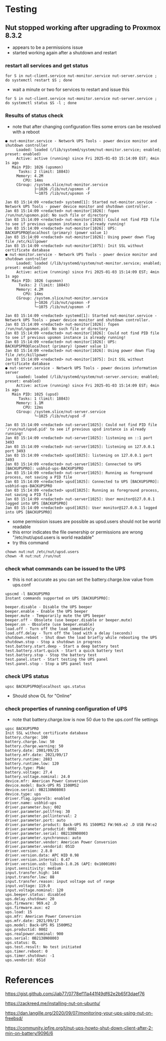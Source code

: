 # Testing

## Nut stopped working after upgrading to Proxmox 8.3.2
- appears to be a permissions issue
- started working again after a shutdown and restart
  
### restart all services and get status
```
for S in nut-client.service nut-monitor.service nut-server.service ; do systemctl restart $S ; done
```
- wait a minute or two for services to restart and issue this
```
for S in nut-client.service nut-monitor.service nut-server.service ; do systemctl status $S -l ; done
```
### Results of status check
- note that after changing configuration files some errors can be resolved with a reboot
```
● nut-monitor.service - Network UPS Tools - power device monitor and shutdown controller
     Loaded: loaded (/lib/systemd/system/nut-monitor.service; enabled; preset: enabled)
     Active: active (running) since Fri 2025-01-03 15:14:09 EST; 4min 1s ago
   Main PID: 1026 (upsmon)
      Tasks: 2 (limit: 18843)
     Memory: 4.2M
        CPU: 14ms
     CGroup: /system.slice/nut-monitor.service
             ├─1026 /lib/nut/upsmon -F
             └─1075 /lib/nut/upsmon -F

Jan 03 15:14:09 <redacted> systemd[1]: Started nut-monitor.service - Network UPS Tools - power device monitor and shutdown controller.
Jan 03 15:14:09 <redacted> nut-monitor[1026]: fopen /run/nut/upsmon.pid: No such file or directory
Jan 03 15:14:09 <redacted> nut-monitor[1026]: Could not find PID file to see if previous upsmon instance is already running!
Jan 03 15:14:09 <redacted> nut-monitor[1026]: UPS: BACKUPSPRO@localhost (primary) (power value 1)
Jan 03 15:14:09 <redacted> nut-monitor[1026]: Using power down flag file /etc/killpower
Jan 03 15:14:09 <redacted> nut-monitor[1075]: Init SSL without certificate database
● nut-monitor.service - Network UPS Tools - power device monitor and shutdown controller
     Loaded: loaded (/lib/systemd/system/nut-monitor.service; enabled; preset: enabled)
     Active: active (running) since Fri 2025-01-03 15:14:09 EST; 4min 1s ago
   Main PID: 1026 (upsmon)
      Tasks: 2 (limit: 18843)
     Memory: 4.2M
        CPU: 14ms
     CGroup: /system.slice/nut-monitor.service
             ├─1026 /lib/nut/upsmon -F
             └─1075 /lib/nut/upsmon -F

Jan 03 15:14:09 <redacted> systemd[1]: Started nut-monitor.service - Network UPS Tools - power device monitor and shutdown controller.
Jan 03 15:14:09 <redacted> nut-monitor[1026]: fopen /run/nut/upsmon.pid: No such file or directory
Jan 03 15:14:09 <redacted> nut-monitor[1026]: Could not find PID file to see if previous upsmon instance is already running!
Jan 03 15:14:09 <redacted> nut-monitor[1026]: UPS: BACKUPSPRO@localhost (primary) (power value 1)
Jan 03 15:14:09 <redacted> nut-monitor[1026]: Using power down flag file /etc/killpower
Jan 03 15:14:09 <redacted> nut-monitor[1075]: Init SSL without certificate database
● nut-server.service - Network UPS Tools - power devices information server
     Loaded: loaded (/lib/systemd/system/nut-server.service; enabled; preset: enabled)
     Active: active (running) since Fri 2025-01-03 15:14:09 EST; 4min 1s ago
   Main PID: 1025 (upsd)
      Tasks: 1 (limit: 18843)
     Memory: 1.1M
        CPU: 12ms
     CGroup: /system.slice/nut-server.service
             └─1025 /lib/nut/upsd -F

Jan 03 15:14:09 <redacted> nut-server[1025]: Could not find PID file '/run/nut/upsd.pid' to see if previous upsd instance is already running!
Jan 03 15:14:09 <redacted> nut-server[1025]: listening on ::1 port 3493
Jan 03 15:14:09 <redacted> nut-server[1025]: listening on 127.0.0.1 port 3493
Jan 03 15:14:09 <redacted> upsd[1025]: listening on 127.0.0.1 port 3493
Jan 03 15:14:09 <redacted> nut-server[1025]: Connected to UPS [BACKUPSPRO]: usbhid-ups-BACKUPSPRO
Jan 03 15:14:09 <redacted> nut-server[1025]: Running as foreground process, not saving a PID file
Jan 03 15:14:09 <redacted> upsd[1025]: Connected to UPS [BACKUPSPRO]: usbhid-ups-BACKUPSPRO
Jan 03 15:14:09 <redacted> upsd[1025]: Running as foreground process, not saving a PID file
Jan 03 15:14:09 <redacted> nut-server[1025]: User monitor@127.0.0.1 logged into UPS [BACKUPSPRO]
Jan 03 15:14:09 <redacted> upsd[1025]: User monitor@127.0.0.1 logged into UPS [BACKUPSPRO]

```
- some permission issues are possible as upsd.users should not be world readable
- this error indicates the file ownership or permissions are wrong "/etc/nut/upsd.users is world readable"
- try this command

```
chown nut:nut /etc/nut/upsd.users
chown -R nut:nut /run/nut
```
### check what commands can be issued to the UPS
- this is not accurate as you can set the battery.charge.low value from ups.conf
```
upscmd -l BACKUPSPRO
Instant commands supported on UPS [BACKUPSPRO]:

beeper.disable - Disable the UPS beeper
beeper.enable - Enable the UPS beeper
beeper.mute - Temporarily mute the UPS beeper
beeper.off - Obsolete (use beeper.disable or beeper.mute)
beeper.on - Obsolete (use beeper.enable)
load.off - Turn off the load immediately
load.off.delay - Turn off the load with a delay (seconds)
shutdown.reboot - Shut down the load briefly while rebooting the UPS
shutdown.stop - Stop a shutdown in progress
test.battery.start.deep - Start a deep battery test
test.battery.start.quick - Start a quick battery test
test.battery.stop - Stop the battery test
test.panel.start - Start testing the UPS panel
test.panel.stop - Stop a UPS panel test
```
### check UPS status
```
upsc BACKUPSPRO@localhost ups.status
```
- Should show OL for "Online"
### check properties of running configuration of UPS
- note that battery.charge.low is now 50 due to the ups.conf file settings
```
upsc BACKUPSPRO
Init SSL without certificate database
battery.charge: 100
battery.charge.low: 50
battery.charge.warning: 50
battery.date: 2001/09/25
battery.mfr.date: 2021/09/17
battery.runtime: 2883
battery.runtime.low: 120
battery.type: PbAc
battery.voltage: 27.4
battery.voltage.nominal: 24.0
device.mfr: American Power Conversion
device.model: Back-UPS RS 1500MS2
device.serial: 0B2138N08003
device.type: ups
driver.flag.ignorelb: enabled
driver.name: usbhid-ups
driver.parameter.bus: 002
driver.parameter.pollfreq: 30
driver.parameter.pollinterval: 2
driver.parameter.port: auto
driver.parameter.product: Back-UPS RS 1500MS2 FW:969.e2 .D USB FW:e2
driver.parameter.productid: 0002
driver.parameter.serial: 0B2138N08003
driver.parameter.synchronous: auto
driver.parameter.vendor: American Power Conversion
driver.parameter.vendorid: 051D
driver.version: 2.8.0
driver.version.data: APC HID 0.98
driver.version.internal: 0.47
driver.version.usb: libusb-1.0.26 (API: 0x1000109)
input.sensitivity: medium
input.transfer.high: 144
input.transfer.low: 88
input.transfer.reason: input voltage out of range
input.voltage: 119.0
input.voltage.nominal: 120
ups.beeper.status: disabled
ups.delay.shutdown: 20
ups.firmware: 969.e2 .D
ups.firmware.aux: e2
ups.load: 15
ups.mfr: American Power Conversion
ups.mfr.date: 2021/09/17
ups.model: Back-UPS RS 1500MS2
ups.productid: 0002
ups.realpower.nominal: 900
ups.serial: 0B2138N08003
ups.status: OL
ups.test.result: No test initiated
ups.timer.reboot: 0
ups.timer.shutdown: -1
ups.vendorid: 051d
```
# References

https://gist.github.com/Jiab77/0778ef11a441f49df62e2b65f3daef76

https://zackreed.me/installing-nut-on-ubuntu/

https://dan.langille.org/2020/09/07/monitoring-your-ups-using-nut-on-freebsd/

https://community.ipfire.org/t/nut-ups-howto-shut-down-client-after-2-min-on-battery/9096/6
